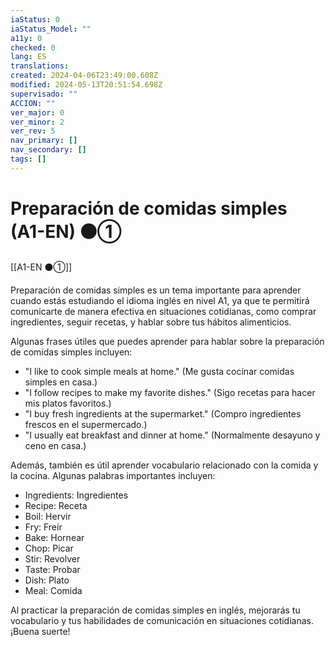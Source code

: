 ```yaml
---
iaStatus: 0
iaStatus_Model: ""
a11y: 0
checked: 0
lang: ES
translations: 
created: 2024-04-06T23:49:00.608Z
modified: 2024-05-13T20:51:54.698Z
supervisado: ""
ACCION: ""
ver_major: 0
ver_minor: 2
ver_rev: 5
nav_primary: []
nav_secondary: []
tags: []
---
```

# Preparación de comidas simples (A1-EN) ⚫①

[[A1-EN ⚫①]]

Preparación de comidas simples es un tema importante para aprender cuando estás estudiando el idioma inglés en nivel A1, ya que te permitirá comunicarte de manera efectiva en situaciones cotidianas, como comprar ingredientes, seguir recetas, y hablar sobre tus hábitos alimenticios.

Algunas frases útiles que puedes aprender para hablar sobre la preparación de comidas simples incluyen:

- "I like to cook simple meals at home." (Me gusta cocinar comidas simples en casa.)
- "I follow recipes to make my favorite dishes." (Sigo recetas para hacer mis platos favoritos.)
- "I buy fresh ingredients at the supermarket." (Compro ingredientes frescos en el supermercado.)
- "I usually eat breakfast and dinner at home." (Normalmente desayuno y ceno en casa.)

Además, también es útil aprender vocabulario relacionado con la comida y la cocina. Algunas palabras importantes incluyen:

- Ingredients: Ingredientes
- Recipe: Receta
- Boil: Hervir
- Fry: Freír
- Bake: Hornear
- Chop: Picar
- Stir: Revolver
- Taste: Probar
- Dish: Plato
- Meal: Comida

Al practicar la preparación de comidas simples en inglés, mejorarás tu vocabulario y tus habilidades de comunicación en situaciones cotidianas. ¡Buena suerte!
